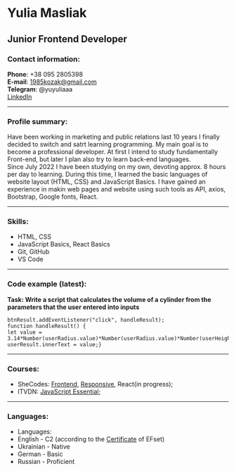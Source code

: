 # Yulia Masliak #
## Junior Frontend Developer ##

### Contact information:

**Phone**: +38 095 2805398  
**E-mail**: 1985kozak@gmail.com  
**Telegram**: @yuyuliaaa  
[LinkedIn](http://linkedin.com/in/yulia-masliak-b3a6ba7a)
***
### Profile summary:  
Have been working in marketing and public relations last 10 years I finally decided to switch and satrt learning programming. My main goal is to become a professional developer. At first I intend to study fundamentally Front-end, but later I plan also try to learn back-end languages.  
Since July 2022 I have been studying on my own, devoting approx. 8 hours per day to learning. During this time, I learned the basic languages of website layout (HTML, CSS) and JavaScript  Basics. I have gained an experience in makin web pages and website using such tools as API, axios, Bootstrap, Google fonts, React.  
***
### Skills:
- HTML, CSS
- JavaScript Basics, React Basics
- Git, GitHub
- VS Code
***
### Code example (latest):
__Task: Write a script that calculates the volume of a cylinder from the parameters that the user entered into inputs__
   
    btnResult.addEventListener("click", handleResult);
    function handleResult() {
    let value = 3.14*Number(userRadius.value)*Number(userRadius.value)*Number(userHeight.value);
    userResult.innerText = value;}
       
***
### Courses:
- SheCodes: [Frontend](https://www.shecodes.io/certificates/0bebe6c836722c4777d9e0d23d38195f), [Responsive](https://s3.amazonaws.com/shecodesio-production/students/certificates/000/095/132/original/result.png?1661438918), React(in progress);
- ITVDN: [JavaScript Essential](https://media-exp1.licdn.com/dms/image/sync/C4D27AQEgUeWEjsh6KQ/articleshare-shrink_800/0/1664985233278?e=1665590400&v=beta&t=XRghqE9WqeQUDwtxU1el1K5vmkq91CG5a4jdSOmHrzc);

***
### Languages:
- Languages:
- English - C2 (according to the [Certificate](https://www.efset.org/cert/BRrg7a) of EFset)
- Ukrainian - Native
- German - Basic
- Russian - Proficient

